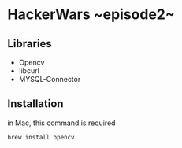 # HackerWars ~episode2~

## Libraries
- Opencv
- libcurl
- MYSQL-Connector

## Installation
in Mac, this command is required
```
brew install opencv
```
